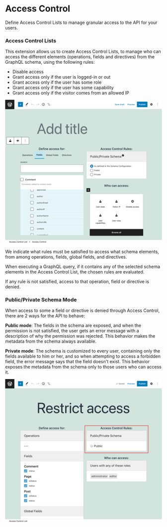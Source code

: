 # Access Control

Define Access Control Lists to manage granular access to the API for your users.

### Access Control Lists

This extension allows us to create Access Control Lists, to manage who can access the different elements (operations, fields and directives) from the GraphQL schema, using the following rules:

- Disable access
- Grant access only if the user is logged-in or out
- Grant access only if the user has some role
- Grant access only if the user has some capability
- Grant access only if the visitor comes from an allowed IP

<div class="img-width-1024" markdown=1>

![Creating an Access Control List](../../../../../extensions/access-control/docs/images/access-control-list.png "Creating an Access Control List")

</div>

We indicate what rules must be satisfied to access what schema elements, from among operations, fields, global fields, and directives.

When executing a GraphQL query, if it contains any of the selected schema elements in the Access Control List, the chosen rules are evaluated.

If any rule is not satisfied, access to that operation, field or directive is denied.

### Public/Private Schema Mode

When access to some a field or directive is denied through Access Control, there are 2 ways for the API to behave:

**Public mode**: The fields in the schema are exposed, and when the permission is not satisfied, the user gets an error message with a description of why the permission was rejected. This behavior makes the metadata from the schema always available.

**Private mode**: The schema is customized to every user, containing only the fields available to him or her, and so when attempting to access a forbidden field, the error message says that the field doesn't exist. This behavior exposes the metadata from the schema only to those users who can access it.

<div class="img-width-1024" markdown=1>

![Individual Public/Private schema mode](../../../../../extensions/access-control/docs/images/acl-public-private-schema-mode.png "Individual Public/Private schema mode")

</div>

<!-- ## List of bundled extensions

- [Access Control](../../../../../extensions/access-control/docs/modules/access-control/en.md)
- [Access Control Visitor IP](../../../../../extensions/access-control-visitor-ip/docs/modules/access-control-visitor-ip/en.md)
- [Schema Editing Access](../../../../../extensions/schema-editing-access/docs/modules/schema-editing-access/en.md) -->
